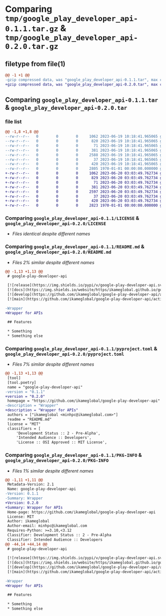 # Comparing `tmp/google_play_developer_api-0.1.1.tar.gz` & `tmp/google_play_developer_api-0.2.0.tar.gz`

## filetype from file(1)

```diff
@@ -1 +1 @@
-gzip compressed data, was "google_play_developer_api-0.1.1.tar", max compression
+gzip compressed data, was "google_play_developer_api-0.2.0.tar", max compression
```

## Comparing `google_play_developer_api-0.1.1.tar` & `google_play_developer_api-0.2.0.tar`

### file list

```diff
@@ -1,8 +1,8 @@
--rw-r--r--   0        0        0     1062 2023-06-19 10:18:41.965065 google_play_developer_api-0.1.1/LICENSE
--rw-r--r--   0        0        0      820 2023-06-19 10:18:41.965065 google_play_developer_api-0.1.1/README.md
--rw-r--r--   0        0        0       71 2023-06-19 10:18:41.965065 google_play_developer_api-0.1.1/google_play_developer_api/__init__.py
--rw-r--r--   0        0        0      381 2023-06-19 10:18:41.965065 google_play_developer_api-0.1.1/google_play_developer_api/example.py
--rw-r--r--   0        0        0     2588 2023-06-19 10:18:41.965065 google_play_developer_api-0.1.1/pyproject.toml
--rw-r--r--   0        0        0       37 2023-06-19 10:18:41.965065 google_play_developer_api-0.1.1/tests/__init__.py
--rw-r--r--   0        0        0      420 2023-06-19 10:18:41.965065 google_play_developer_api-0.1.1/tests/test_app.py
--rw-r--r--   0        0        0     2805 1970-01-01 00:00:00.000000 google_play_developer_api-0.1.1/PKG-INFO
+-rw-r--r--   0        0        0     1062 2023-06-20 03:03:49.762734 google_play_developer_api-0.2.0/LICENSE
+-rw-r--r--   0        0        0      829 2023-06-20 03:03:49.762734 google_play_developer_api-0.2.0/README.md
+-rw-r--r--   0        0        0       71 2023-06-20 03:03:49.762734 google_play_developer_api-0.2.0/google_play_developer_api/__init__.py
+-rw-r--r--   0        0        0      381 2023-06-20 03:03:49.762734 google_play_developer_api-0.2.0/google_play_developer_api/example.py
+-rw-r--r--   0        0        0     2597 2023-06-20 03:03:49.762734 google_play_developer_api-0.2.0/pyproject.toml
+-rw-r--r--   0        0        0       37 2023-06-20 03:03:49.762734 google_play_developer_api-0.2.0/tests/__init__.py
+-rw-r--r--   0        0        0      420 2023-06-20 03:03:49.762734 google_play_developer_api-0.2.0/tests/test_app.py
+-rw-r--r--   0        0        0     2823 1970-01-01 00:00:00.000000 google_play_developer_api-0.2.0/PKG-INFO
```

### Comparing `google_play_developer_api-0.1.1/LICENSE` & `google_play_developer_api-0.2.0/LICENSE`

 * *Files identical despite different names*

### Comparing `google_play_developer_api-0.1.1/README.md` & `google_play_developer_api-0.2.0/README.md`

 * *Files 2% similar despite different names*

```diff
@@ -1,13 +1,13 @@
 # google-play-developer-api
 
 [![release](https://img.shields.io/pypi/v/google-play-developer-api.svg)](https://pypi.org/project/google-play-developer-api/)
 [![docs](https://img.shields.io/website/https/ikameglobal.github.io/google-play-developer-api/index.html.svg?label=docs&down_message=unavailable&up_message=available)](https://ikameglobal.github.io/google-play-developer-api)
 [![develop](https://github.com/ikameglobal/google-play-developer-api/actions/workflows/dev.yml/badge.svg)](https://github.com/ikameglobal/google-play-developer-api/actions/workflows/dev.yml)
 [![main](https://github.com/ikameglobal/google-play-developer-api/actions/workflows/release.yml/badge.svg)](https://github.com/ikameglobal/google-play-developer-api/actions/workflows/release.yml)
 
-Wrapper
+Wrapper for APIs
 
 ## Features
 
 * Something
 * Something else
```

### Comparing `google_play_developer_api-0.1.1/pyproject.toml` & `google_play_developer_api-0.2.0/pyproject.toml`

 * *Files 7% similar despite different names*

```diff
@@ -1,13 +1,13 @@
 [tool]
 [tool.poetry]
 name = "google-play-developer-api"
-version = "0.1.1"
+version = "0.2.0"
 homepage = "https://github.com/ikameglobal/google-play-developer-api"
-description = "Wrapper"
+description = "Wrapper for APIs"
 authors = ["ikameglobal <minhpc@ikameglobal.com>"]
 readme = "README.md"
 license = "MIT"
 classifiers = [
     'Development Status :: 2 - Pre-Alpha',
     'Intended Audience :: Developers',
     'License :: OSI Approved :: MIT License',
```

### Comparing `google_play_developer_api-0.1.1/PKG-INFO` & `google_play_developer_api-0.2.0/PKG-INFO`

 * *Files 1% similar despite different names*

```diff
@@ -1,11 +1,11 @@
 Metadata-Version: 2.1
 Name: google-play-developer-api
-Version: 0.1.1
-Summary: Wrapper
+Version: 0.2.0
+Summary: Wrapper for APIs
 Home-page: https://github.com/ikameglobal/google-play-developer-api
 License: MIT
 Author: ikameglobal
 Author-email: minhpc@ikameglobal.com
 Requires-Python: >=3.10,<3.12
 Classifier: Development Status :: 2 - Pre-Alpha
 Classifier: Intended Audience :: Developers
@@ -44,14 +44,14 @@
 # google-play-developer-api
 
 [![release](https://img.shields.io/pypi/v/google-play-developer-api.svg)](https://pypi.org/project/google-play-developer-api/)
 [![docs](https://img.shields.io/website/https/ikameglobal.github.io/google-play-developer-api/index.html.svg?label=docs&down_message=unavailable&up_message=available)](https://ikameglobal.github.io/google-play-developer-api)
 [![develop](https://github.com/ikameglobal/google-play-developer-api/actions/workflows/dev.yml/badge.svg)](https://github.com/ikameglobal/google-play-developer-api/actions/workflows/dev.yml)
 [![main](https://github.com/ikameglobal/google-play-developer-api/actions/workflows/release.yml/badge.svg)](https://github.com/ikameglobal/google-play-developer-api/actions/workflows/release.yml)
 
-Wrapper
+Wrapper for APIs
 
 ## Features
 
 * Something
 * Something else
```

